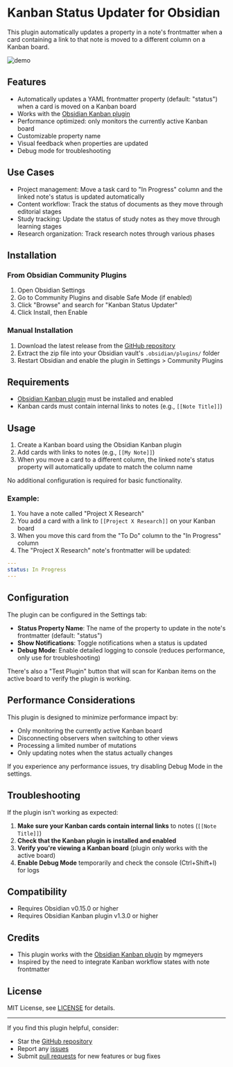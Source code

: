 # Kanban Status Updater for Obsidian

This plugin automatically updates a property in a note's frontmatter when a card containing a link to that note is moved to a different column on a Kanban board.

![demo](demo.gif)

## Features

- Automatically updates a YAML frontmatter property (default: "status") when a card is moved on a Kanban board
- Works with the [Obsidian Kanban plugin](https://github.com/mgmeyers/obsidian-kanban)
- Performance optimized: only monitors the currently active Kanban board
- Customizable property name
- Visual feedback when properties are updated
- Debug mode for troubleshooting

## Use Cases

- Project management: Move a task card to "In Progress" column and the linked note's status is updated automatically
- Content workflow: Track the status of documents as they move through editorial stages
- Study tracking: Update the status of study notes as they move through learning stages
- Research organization: Track research notes through various phases

## Installation

### From Obsidian Community Plugins

1. Open Obsidian Settings
2. Go to Community Plugins and disable Safe Mode (if enabled)
3. Click "Browse" and search for "Kanban Status Updater"
4. Click Install, then Enable

### Manual Installation

1. Download the latest release from the [GitHub repository](https://github.com/yourusername/obsidian-kanban-status-updater/releases)
2. Extract the zip file into your Obsidian vault's `.obsidian/plugins/` folder
3. Restart Obsidian and enable the plugin in Settings > Community Plugins

## Requirements

- [Obsidian Kanban plugin](https://github.com/mgmeyers/obsidian-kanban) must be installed and enabled
- Kanban cards must contain internal links to notes (e.g., `[[Note Title]]`)

## Usage

1. Create a Kanban board using the Obsidian Kanban plugin
2. Add cards with links to notes (e.g., `[[My Note]]`)
3. When you move a card to a different column, the linked note's status property will automatically update to match the column name

No additional configuration is required for basic functionality.

### Example:

1. You have a note called "Project X Research"
2. You add a card with a link to `[[Project X Research]]` on your Kanban board
3. When you move this card from the "To Do" column to the "In Progress" column
4. The "Project X Research" note's frontmatter will be updated:

```yaml
---
status: In Progress
---
```

## Configuration

The plugin can be configured in the Settings tab:

- **Status Property Name**: The name of the property to update in the note's frontmatter (default: "status")
- **Show Notifications**: Toggle notifications when a status is updated
- **Debug Mode**: Enable detailed logging to console (reduces performance, only use for troubleshooting)

There's also a "Test Plugin" button that will scan for Kanban items on the active board to verify the plugin is working.

## Performance Considerations

This plugin is designed to minimize performance impact by:

- Only monitoring the currently active Kanban board
- Disconnecting observers when switching to other views
- Processing a limited number of mutations
- Only updating notes when the status actually changes

If you experience any performance issues, try disabling Debug Mode in the settings.

## Troubleshooting

If the plugin isn't working as expected:

1. **Make sure your Kanban cards contain internal links** to notes (`[[Note Title]]`)
2. **Check that the Kanban plugin is installed and enabled**
3. **Verify you're viewing a Kanban board** (plugin only works with the active board)
4. **Enable Debug Mode** temporarily and check the console (Ctrl+Shift+I) for logs

## Compatibility

- Requires Obsidian v0.15.0 or higher
- Requires Obsidian Kanban plugin v1.3.0 or higher

## Credits

- This plugin works with the [Obsidian Kanban plugin](https://github.com/mgmeyers/obsidian-kanban) by mgmeyers
- Inspired by the need to integrate Kanban workflow states with note frontmatter

## License

MIT License, see [LICENSE](LICENSE) for details.

---

If you find this plugin helpful, consider:
- Star the [GitHub repository](https://github.com/yourusername/obsidian-kanban-status-updater)
- Report any [issues](https://github.com/yourusername/obsidian-kanban-status-updater/issues)
- Submit [pull requests](https://github.com/yourusername/obsidian-kanban-status-updater/pulls) for new features or bug fixes
